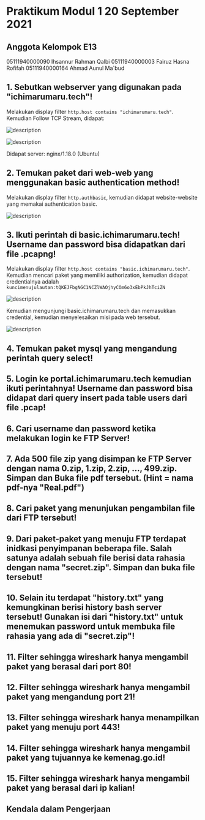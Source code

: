 # Praktikum Modul 1 20 September 2021

## Anggota Kelompok E13
05111940000090	Ihsannur Rahman Qalbi
05111940000003	Fairuz Hasna Rofifah
05111940000164	Ahmad Aunul Ma`bud

## 1. Sebutkan webserver yang digunakan pada "ichimarumaru.tech"!
Melakukan display filter `http.host contains "ichimarumaru.tech"`. Kemudian Follow TCP Stream, didapat:

![description]('/img/image9.png')

![description]('/img/image19.png')

Didapat server: nginx/1.18.0 (Ubuntu)
## 2. Temukan paket dari web-web yang menggunakan basic authentication method!
Melakukan display filter `http.authbasic`, kemudian didapat website-website yang memakai authentication basic.

![description]('/img/image25.png')

## 3. Ikuti perintah di basic.ichimarumaru.tech! Username dan password bisa didapatkan dari file .pcapng!
Melakukan display filter `http.host contains "basic.ichimarumaru.tech"`. Kemudian mencari paket yang memiliki authorization, kemudian didapat credentialnya adalah `kuncimenujulautan:tQKEJFbgNGC1NCZlWAOjhyCOm6o3xEbPkJhTciZN`

![description]('/img/Capture.PNG')

Kemudian mengunjungi basic.ichimarumaru.tech dan memasukkan credential, kemudian menyelesaikan misi pada web tersebut.

![description]('/img/image7.png')

## 4. Temukan paket mysql yang mengandung perintah query select!
## 5. Login ke portal.ichimarumaru.tech kemudian ikuti perintahnya! Username dan password bisa didapat dari query insert pada table users dari file .pcap!
## 6. Cari username dan password ketika melakukan login ke FTP Server!
## 7. Ada 500 file zip yang disimpan ke FTP Server dengan nama 0.zip, 1.zip, 2.zip, ..., 499.zip. Simpan dan Buka file pdf tersebut. (Hint = nama pdf-nya "Real.pdf")
## 8. Cari paket yang menunjukan pengambilan file dari FTP tersebut!
## 9. Dari paket-paket yang menuju FTP terdapat inidkasi penyimpanan beberapa file. Salah satunya adalah sebuah file berisi data rahasia dengan nama "secret.zip". Simpan dan buka file tersebut!
## 10. Selain itu terdapat "history.txt" yang kemungkinan berisi history bash server tersebut! Gunakan isi dari "history.txt" untuk menemukan password untuk membuka file rahasia yang ada di "secret.zip"!
## 11. Filter sehingga wireshark hanya mengambil paket yang berasal dari port 80!
## 12. Filter sehingga wireshark hanya mengambil paket yang mengandung port 21!
## 13. Filter sehingga wireshark hanya menampilkan paket yang menuju port 443!
## 14. Filter sehingga wireshark hanya mengambil paket yang tujuannya ke kemenag.go.id!
## 15. Filter sehingga wireshark hanya mengambil paket yang berasal dari ip kalian!

## Kendala dalam Pengerjaan
